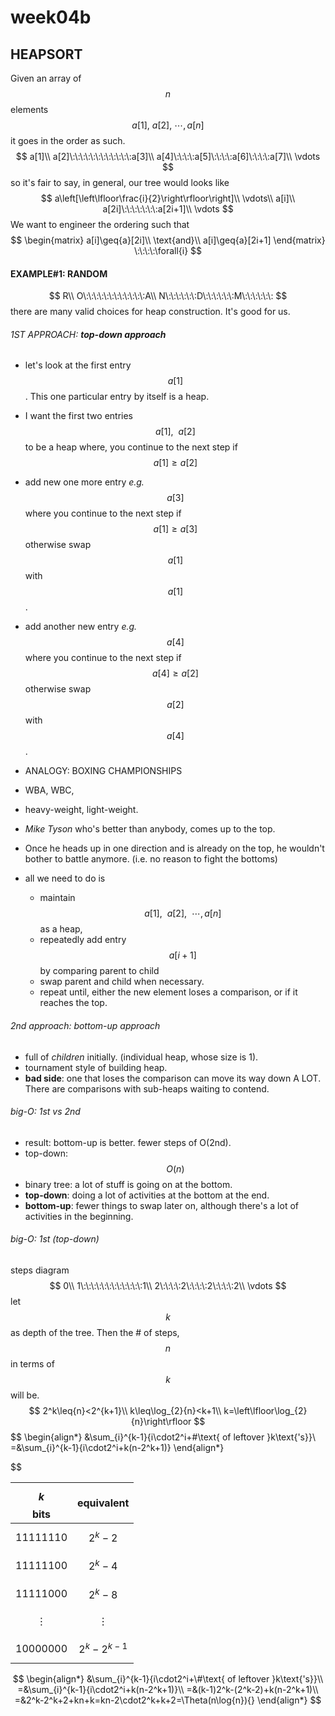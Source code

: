 # **week04b**

## HEAPSORT
Given an array of $$n$$ elements
$$
    a[1],\:a[2],\:\cdots,a[n]
$$
it goes in the order as such.
$$
a[1]\\
a[2]\:\:\:\:\:\:\:\:\:\:\:\:a[3]\\
a[4]\:\:\:\:a[5]\:\:\:\:a[6]\:\:\:\:a[7]\\
\vdots
$$
so it's fair to say, in general, our tree would looks like
$$
a\left[\left\lfloor\frac{i}{2}\right\rfloor\right]\\
\vdots\\
a[i]\\
a[2i]\:\:\:\:\:\:\:a[2i+1]\\
\vdots
$$
We want to engineer the ordering such that
$$
    \begin{matrix}
    a[i]\geq{a}[2i]\\
    \text{and}\\
    a[i]\geq{a}[2i+1]
    \end{matrix}
    \:\:\:\:\forall{i}
$$
#### EXAMPLE#1: RANDOM
$$
    R\\
    O\:\:\:\:\:\:\:\:\:\:\:\:A\\
    N\:\:\:\:\:\:D\:\:\:\:\:\:M\:\:\:\:\:\:
$$
there are many valid choices for heap construction. It's good for us.

###### 1ST APPROACH: **top-down approach**

- let's look at the first entry $$a[1]$$. This one particular entry by itself is a heap.
- I want the first two entries $$a[1],\:\:a[2]$$ to be a heap where, you continue to the next step if
$$
    a[1]\geq{a}[2]
$$
- add new one more entry *e.g.* $$a[3]$$ where you continue to the next step if 
$$
    a[1]\geq{a}[3]
$$
otherwise swap $$a[1]$$ with $$a[1]$$.
- add another new entry *e.g.* $$a[4]$$ where you continue to the next step if 
$$
    a[4]\geq{a}[2]
$$
otherwise swap $$a[2]$$ with $$a[4]$$.

- ANALOGY: BOXING CHAMPIONSHIPS
 - WBA, WBC,
 - heavy-weight, light-weight.
 - *Mike Tyson* who's better than anybody, comes up to the top.
 - Once he heads up in one direction and is already on the top, he wouldn't bother to battle anymore. (i.e. no reason to fight the bottoms)


- all we need to do is 
    - maintain $$a[1],\:\:a[2],\:\:\cdots,a[n]$$ as a heap, 
    - repeatedly add entry $$a[i+1]$$ by comparing parent to child
    - swap parent and child when necessary.
    - repeat until, either the new element loses a comparison, or if it reaches the top.  

###### 2nd approach: bottom-up approach
- full of *children* initially. (individual heap, whose size is 1).
- tournament style of building heap.
- **bad side**: one that loses the comparison can move its way down A LOT.  There are comparisons with sub-heaps waiting to contend.


###### big-O: 1st vs 2nd
 - result:  bottom-up is better.  fewer steps of O(2nd).
 - top-down: $$O(n)$$
 - binary tree: a lot of stuff is going on at the bottom.  
 - **top-down**: doing a lot of activities at the bottom at the end. 
 - **bottom-up**:  fewer things to swap later on, although there's a lot of activities in the beginning.

###### big-O: 1st (top-down)
steps diagram
$$
0\\
1\:\:\:\:\:\:\:\:\:\:\:\:1\\
2\:\:\:\:2\:\:\:\:2\:\:\:\:2\\
\vdots
$$
let $$k$$ as depth of the tree. Then the # of steps, $$n$$ in terms of $$k$$ will be.
$$
    2^k\leq{n}<2^{k+1}\\
    k\leq\log_{2}{n}<k+1\\
    k=\left\lfloor\log_{2}{n}\right\rfloor
$$
$$
    \begin{align*}
    &\sum_{i}^{k-1}{i\cdot2^i+\#\text{ of leftover }k\text{'s}}\\
    =&\sum_{i}^{k-1}{i\cdot2^i+k(n-2^k+1)}
    \end{align*}
    
$$

| $$k$$ bits| equivalent |
|-----------|------------|
|11111110   | $$2^k-2$$  |
|11111100   | $$2^k-4$$  |
|11111000   | $$2^k-8$$  |
|$$\vdots$$ | $$\vdots$$ |
|10000000   | $$2^k-2^{k-1}$$|
$$
    \begin{align*}
    &\sum_{i}^{k-1}{i\cdot2^i+\#\text{ of leftover }k\text{'s}}\\
    =&\sum_{i}^{k-1}{i\cdot2^i+k(n-2^k+1)}\\
    =&(k-1)2^k-(2^k-2)+k(n-2^k+1)\\
    =&2^k-2^k+2+kn+k=kn-2\cdot2^k+k+2=\Theta(n\log{n}){}
    \end{align*}
$$